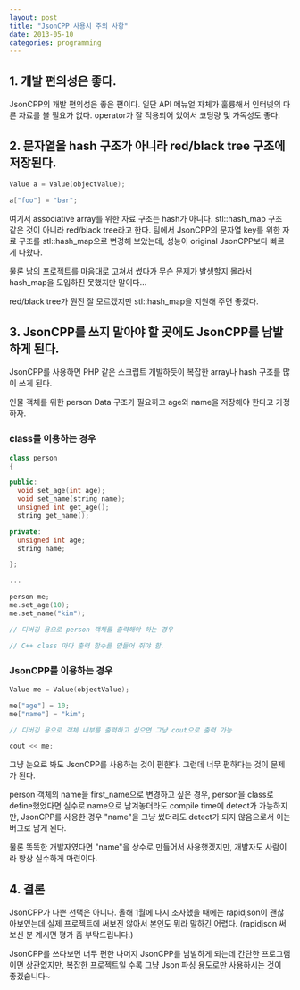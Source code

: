 ```yaml
---
layout: post
title: "JsonCPP 사용시 주의 사항"
date: 2013-05-10 
categories: programming
---
```


## 1. 개발 편의성은 좋다.

JsonCPP의 개발 편의성은 좋은 편이다. 일단 API 메뉴얼 자체가 훌륭해서 인터넷의 다른 자료를 볼 필요가 없다. operator가 잘 적용되어 있어서 코딩량 및 가독성도 좋다.

## 2. 문자열을 hash 구조가 아니라 red/black tree 구조에 저장된다.

```cpp
Value a = Value(objectValue);

a["foo"] = "bar";
```

여기서 associative array를 위한 자료 구조는 hash가 아니다. stl::hash_map 구조 같은 것이 아니라 red/black tree라고 한다. 팀에서 JsonCPP의 문자열 key를 위한 자료 구조를 stl::hash_map으로 변경해 보았는데, 성능이 original JsonCPP보다 빠르게 나왔다.

물론 남의 프로젝트를 마음대로 고쳐서 썼다가 무슨 문제가 발생할지 몰라서 hash_map을 도입하진 못했지만 말이다...

red/black tree가 뭔진 잘 모르겠지만 stl::hash_map을 지원해 주면 좋겠다.

## 3. JsonCPP를 쓰지 말아야 할 곳에도 JsonCPP를 남발하게 된다.

JsonCPP를 사용하면 PHP 같은 스크립트 개발하듯이 복잡한 array나 hash 구조를 많이 쓰게 된다.

인물 객체를 위한 person Data 구조가 필요하고 age와 name을 저장해야 한다고 가정하자.

###  class를 이용하는 경우

```cpp
class person
{

public:
  void set_age(int age);
  void set_name(string name);
  unsigned int get_age();
  string get_name();

private:
  unsigned int age;
  string name;

};

...

person me;
me.set_age(10);
me.set_name("kim");

// 디버깅 용으로 person 객체를 출력해야 하는 경우

// C++ class 마다 출력 함수를 만들어 줘야 함.
```

### JsonCPP를 이용하는 경우

```cpp
Value me = Value(objectValue);

me["age"] = 10;
me["name"] = "kim";

// 디버깅 용으로 객체 내부를 출력하고 싶으면 그냥 cout으로 출력 가능

cout << me;
```

그냥 눈으로 봐도 JsonCPP를 사용하는 것이 편한다. 그런데 너무 편하다는 것이 문제가 된다.

person 객체의 name을 first_name으로 변경하고 싶은 경우, person을 class로 define했었다면 실수로 name으로 남겨놓더라도 compile time에 detect가 가능하지만, JsonCPP를 사용한 경우 "name"을 그냥 썼더라도 detect가 되지 않음으로서 이는 버그로 남게 된다.

물론 똑똑한 개발자였다면 "name"을 상수로 만들어서 사용했겠지만, 개발자도 사람이라 항상 실수하게 마련이다.

## 4. 결론

JsonCPP가 나쁜 선택은 아니다. 올해 1월에 다시 조사했을 때에는 rapidjson이 괜찮아보였는데 실제 프로젝트에 써보진 않아서 본인도 뭐라 말하긴 어렵다. (rapidjson 써보신 분 계시면 평가 좀 부탁드립니다.)

JsonCPP를 쓰다보면 너무 편한 나머지 JsonCPP를 남발하게 되는데 간단한 프로그램이면 상관없지만, 복잡한 프로젝트일 수록 그냥 Json 파싱 용도로만 사용하시는 것이 좋겠습니다~
